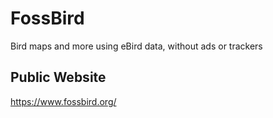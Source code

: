 # FossBird
Bird maps and more using eBird data, without ads or trackers

## Public Website
https://www.fossbird.org/
